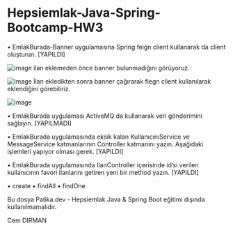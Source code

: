 
# Hepsiemlak-Java-Spring-Bootcamp-HW3


• EmlakBurada-Banner uygulamasına Spring feign client kullanarak da client oluşturun. [YAPILDI]

![image](https://user-images.githubusercontent.com/71889416/154845686-cb2b5322-6aa6-4d9b-9be1-212539a6a1dc.png)
ilan eklemeden önce banner bulunmadığını görüyoruz.

![image](https://user-images.githubusercontent.com/71889416/154845727-6e3d2060-9c9a-414a-ba8b-45ffa5f59314.png)
İlan ekledikten sonra banner çağırarak fiegn client kullanılarak eklendiğini görebiliriz.

![image](https://user-images.githubusercontent.com/71889416/154845763-30c5059e-df1f-47b4-96cf-2376894d5147.png)

• EmlakBurada uygulaması ActiveMQ da kullanarak veri gönderimini sağlayın. [YAPILMADI]

• EmlakBurada uygulamasında eksik kalan KullanıcınıService ve MessageService katmanlarının 
Controller katmanını yazın. Aşağıdaki işlemleri yapıyor olması gerek. [YAPILDI]

• EmlakBurada uygulamasında IlanController içerisinde id’si verilen kullanıcının favori ilanlarını 
getiren yeni bir method yazın. [YAPILDI]

• create
• findAll
• findOne

Bu dosya Patika.dev - Hepsiemlak Java & Spring Boot eğitimi 
dışında kullanılmamalıdır. 

Cem DIRMAN
